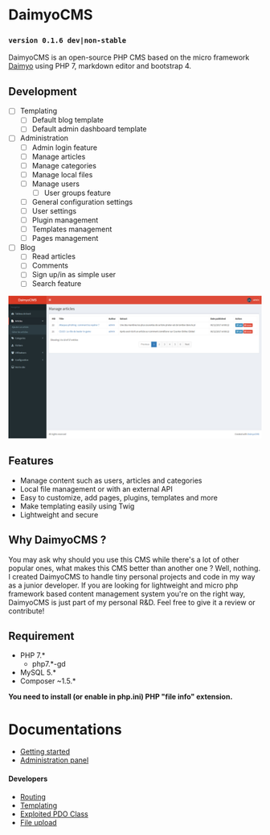 # DaimyoCMS
### ```version 0.1.6 dev|non-stable```
DaimyoCMS is an open-source PHP CMS based on the micro framework [Daimyo](https://github.com/SundownDEV/Daimyo) using PHP 7, markdown editor and bootstrap 4.

## Development

- [ ] Templating
  - [ ] Default blog template
  - [ ] Default admin dashboard template
- [ ] Administration
  - [ ] Admin login feature
  - [ ] Manage articles
  - [ ] Manage categories
  - [ ] Manage local files
  - [ ] Manage users
    - [ ] User groups feature
  - [ ] General configuration settings
  - [ ] User settings
  - [ ] Plugin management
  - [ ] Templates management
  - [ ] Pages management
- [ ] Blog
  - [ ] Read articles
  - [ ] Comments
  - [ ] Sign up/in as simple user
  - [ ] Search feature

![screenshot dashboard](https://raw.githubusercontent.com/SundownDEV/DaimyoCMS/master/docs/screenshots/dashboard.jpg)

## Features
* Manage content such as users, articles and categories
* Local file management or with an external API
* Easy to customize, add pages, plugins, templates and more
* Make templating easily using Twig
* Lightweight and secure

## Why DaimyoCMS ?
You may ask why should you use this CMS while there's a lot of other popular ones, what makes this CMS better than another one ? Well, nothing. I created DaimyoCMS to handle tiny personal projects and code in my way as a junior developer. If you are looking for lightweight and micro php framework based content management system you're on the right way, DaimyoCMS is just part of my personal R&D. Feel free to give it a review or contribute!

## Requirement
* PHP 7.*
  * php7.*-gd
* MySQL 5.*
* Composer ~1.5.*

**You need to install (or enable in php.ini) PHP "file info" extension.**

# Documentations
* [Getting started](docs/GetStarted.md)
* [Administration panel](docs/AdminPanel.md)

#### Developers

* [Routing](docs/Routing.md)
* [Templating](docs/Templating.md)
* [Exploited PDO Class](docs/PDOClass.md)
* [File upload](docs/UploadClass.md)
